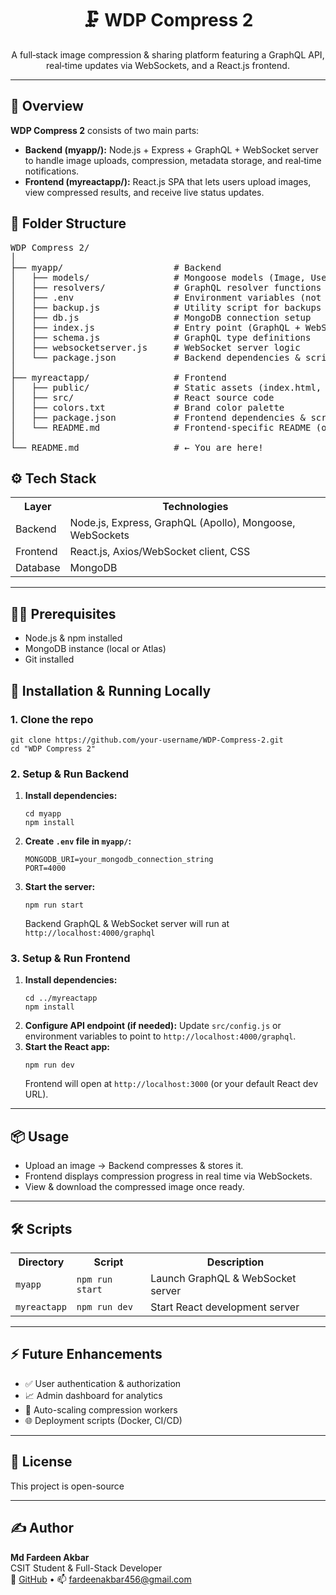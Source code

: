 <!-- README.md for a Full-Stack WDP Compress 2 Project -->

<h1 align="center">🗜️ WDP Compress 2</h1>
<p align="center">
  A full‑stack image compression & sharing platform featuring a GraphQL API, real‑time updates via WebSockets, and a React.js frontend.
</p>
<hr>

<h2>📌 Overview</h2>
<p>
  <strong>WDP Compress 2</strong> consists of two main parts:
  <ul>
    <li><strong>Backend (myapp/):</strong> Node.js + Express + GraphQL + WebSocket server to handle image uploads, compression, metadata storage, and real‑time notifications.</li>
    <li><strong>Frontend (myreactapp/):</strong> React.js SPA that lets users upload images, view compressed results, and receive live status updates.</li>
  </ul>
</p>

<h2>📁 Folder Structure</h2>
<pre>
WDP Compress 2/
│
├── myapp/                     # Backend
│   ├── models/                # Mongoose models (Image, User, etc.)
│   ├── resolvers/             # GraphQL resolver functions
│   ├── .env                   # Environment variables (not committed)
│   ├── backup.js              # Utility script for backups
│   ├── db.js                  # MongoDB connection setup
│   ├── index.js               # Entry point (GraphQL + WebSocket server)
│   ├── schema.js              # GraphQL type definitions
│   ├── websocketserver.js     # WebSocket server logic
│   └── package.json           # Backend dependencies & scripts
│
├── myreactapp/                # Frontend
│   ├── public/                # Static assets (index.html, favicon, etc.)
│   ├── src/                   # React source code
│   ├── colors.txt             # Brand color palette
│   ├── package.json           # Frontend dependencies & scripts
│   └── README.md              # Frontend‑specific README (optional)
│
└── README.md                  # ← You are here!
</pre>

<h2>⚙️ Tech Stack</h2>
<table>
  <tr><th>Layer</th><th>Technologies</th></tr>
  <tr><td>Backend</td><td>Node.js, Express, GraphQL (Apollo), Mongoose, WebSockets</td></tr>
  <tr><td>Frontend</td><td>React.js, Axios/WebSocket client, CSS</td></tr>
  <tr><td>Database</td><td>MongoDB</td></tr>
</table>

<hr>

<h2>🧑‍💻 Prerequisites</h2>
<ul>
  <li>Node.js & npm installed</li>
  <li>MongoDB instance (local or Atlas)</li>
  <li>Git installed</li>
</ul>

<h2>🚀 Installation & Running Locally</h2>

<h3>1. Clone the repo</h3>
<pre><code>git clone https://github.com/your-username/WDP-Compress-2.git
cd "WDP Compress 2"</code></pre>

<h3>2. Setup & Run Backend</h3>
<ol>
  <li><strong>Install dependencies:</strong>
    <pre><code>cd myapp
npm install</code></pre>
  </li>
  <li><strong>Create <code>.env</code> file in <code>myapp/</code>:</strong>
    <pre><code>MONGODB_URI=your_mongodb_connection_string
PORT=4000</code></pre>
  </li>
  <li><strong>Start the server:</strong>
    <pre><code>npm run start</code></pre>
    <p>Backend GraphQL & WebSocket server will run at <code>http://localhost:4000/graphql</code></p>
  </li>
</ol>

<h3>3. Setup & Run Frontend</h3>
<ol>
  <li><strong>Install dependencies:</strong>
    <pre><code>cd ../myreactapp
npm install</code></pre>
  </li>
  <li><strong>Configure API endpoint (if needed):</strong>  
    Update <code>src/config.js</code> or environment variables to point to <code>http://localhost:4000/graphql</code>.
  </li>
  <li><strong>Start the React app:</strong>
    <pre><code>npm run dev</code></pre>
    <p>Frontend will open at <code>http://localhost:3000</code> (or your default React dev URL).</p>
  </li>
</ol>

<hr>

<h2>📦 Usage</h2>
<ul>
  <li>Upload an image → Backend compresses & stores it.</li>
  <li>Frontend displays compression progress in real time via WebSockets.</li>
  <li>View & download the compressed image once ready.</li>
</ul>

<hr>

<h2>🛠️ Scripts</h2>
<table>
  <tr><th>Directory</th><th>Script</th><th>Description</th></tr>
  <tr><td><code>myapp</code></td><td><code>npm run start</code></td><td>Launch GraphQL & WebSocket server</td></tr>
  <tr><td><code>myreactapp</code></td><td><code>npm run dev</code></td><td>Start React development server</td></tr>
</table>

<hr>

<h2>⚡ Future Enhancements</h2>
<ul>
  <li>✅ User authentication & authorization</li>
  <li>📈 Admin dashboard for analytics</li>
  <li>🔄 Auto-scaling compression workers</li>
  <li>🌐 Deployment scripts (Docker, CI/CD)</li>
</ul>

<hr>

<h2>📄 License</h2>
<p>This project is open-source</p>

<hr>

<h2>✍️ Author</h2>
<p>
  <strong>Md Fardeen Akbar</strong><br>
  CSIT Student & Full-Stack Developer<br>
  🔗 <a href="https://github.com/MdFardeenAkbar">GitHub</a> • 📫 <a href="mailto:fardeenakbar456@gmail.com">fardeenakbar456@gmail.com</a>
</p>
